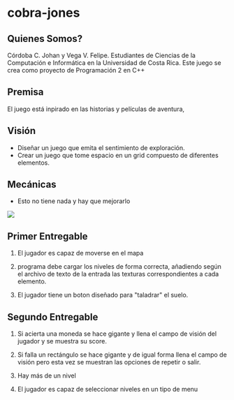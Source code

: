 # cobra-jones
## Quienes Somos?
Córdoba C. Johan y Vega V. Felipe.
 Estudiantes de Ciencias de la Computación e Informática en la Universidad de Costa Rica.
 Este juego se crea como proyecto de Programación 2 en C++

## Premisa
El juego está inpirado en las historias y películas de aventura,

## Visión
* Diseñar un juego que emita el sentimiento de exploración.
* Crear un juego que tome espacio en un grid compuesto de diferentes elementos.

## Mecánicas
* Esto no tiene nada y hay que mejorarlo

![](https://i.imgur.com/ohQxtvh.png)


## Primer Entregable

1. El jugador es capaz de moverse en el mapa

2. programa debe cargar los niveles de forma correcta, añadiendo según el archivo de texto de la entrada las texturas correspondientes a cada elemento.

3. El jugador tiene un boton diseñado para "taladrar" el suelo.
  
## Segundo Entregable

1. Si acierta una moneda se hace gigante y llena el campo de visión del jugador y se muestra su score.

2. Si falla un rectángulo se hace gigante y de igual forma llena el campo de visión pero esta vez se muestran las opciones de repetir o salir. 

3. Hay más de un nivel

4. El jugador es capaz de seleccionar niveles en un tipo de menu